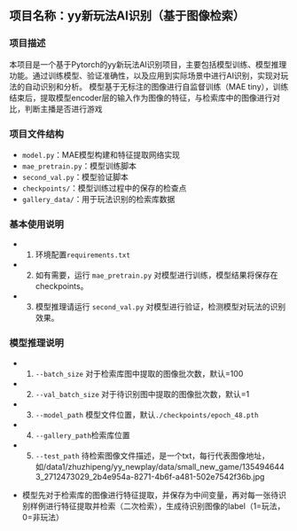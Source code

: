 ## 项目名称：yy新玩法AI识别（基于图像检索）

### 项目描述
本项目是一个基于Pytorch的yy新玩法AI识别项目，主要包括模型训练、模型推理功能。通过训练模型、验证准确性，以及应用到实际场景中进行AI识别，实现对玩法的自动识别和分析。
模型基于无标注的图像进行自监督训练（MAE tiny），训练结束后，提取模型encoder层的输入作为图像的特征，与检索库中的图像进行对比，判断主播是否进行游戏

### 项目文件结构
- `model.py`：MAE模型构建和特征提取网络实现
- `mae_pretrain.py`：模型训练脚本
- `second_val.py`：模型验证脚本
- `checkpoints/`：模型训练过程中的保存的检查点
- `gallery_data/`：用于玩法识别的检索库数据

### 基本使用说明
- 1. 环境配置`requirements.txt`
- 2. 如有需要，运行 `mae_pretrain.py` 对模型进行训练，模型结果将保存在checkpoints。
- 3. 模型推理请运行 `second_val.py` 对模型进行验证，检测模型对玩法的识别效果。

### 模型推理说明
- 1. `--batch_size` 对于检索库图中提取的图像批次数，默认=100
- 2. `--val_batch_size` 对于待识别图中提取的图像批次数，默认=1
- 3. `--model_path` 模型文件位置，默认`./checkpoints/epoch_48.pth`
- 4. `--gallery_path`检索库位置
- 5. `--test_path` 待检索图像文件描述，是一个txt，每行代表图像地址，如/data1/zhuzhipeng/yy_newplay/data/small_new_game/1354946443_2712473029_2b4e954a-8271-4b6f-a481-502e7542f36b.jpg
* 模型先对于检索库的图像进行特征提取，并保存为中间变量，再对每一张待识别样例进行特征提取并检索（二次检索），生成待识别图像的label（1=玩法，0=非玩法）
